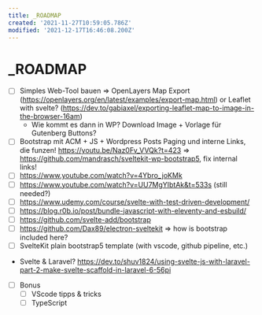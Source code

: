 ```yaml
---
title: _ROADMAP
created: '2021-11-27T10:59:05.786Z'
modified: '2021-12-17T16:46:08.200Z'
---
```


# _ROADMAP

- [ ] Simples Web-Tool bauen => OpenLayers Map Export (https://openlayers.org/en/latest/examples/export-map.html) or Leaflet with svelte? (https://dev.to/gabiaxel/exporting-leaflet-map-to-image-in-the-browser-16am)
    - Wie kommt es dann in WP? Download Image + Vorlage für Gutenberg Buttons?
- [ ] Bootstrap mit ACM + JS + Wordpress Posts Paging und interne Links, die funzen! https://youtu.be/Naz0Fv_VVQk?t=423 => https://github.com/mandrasch/sveltekit-wp-bootstrap5, fix internal links!
- [ ] https://www.youtube.com/watch?v=4Ybro_joKMk
- [ ] https://www.youtube.com/watch?v=UU7MgYIbtAk&t=533s (still needed?)
- [ ] https://www.udemy.com/course/svelte-with-test-driven-development/
- [ ] https://blog.r0b.io/post/bundle-javascript-with-eleventy-and-esbuild/
- [ ] https://github.com/svelte-add/bootstrap
- [ ] https://github.com/Dax89/electron-sveltekit => how is bootstrap included here?
- [ ] SvelteKit plain bootstrap5 template (with vscode, github pipeline, etc.)
- Svelte & Laravel? https://dev.to/shuv1824/using-svelte-js-with-laravel-part-2-make-svelte-scaffold-in-laravel-6-56pi

- [ ] Bonus
  - [ ] VScode tipps & tricks
  - [ ] TypeScript
